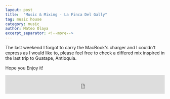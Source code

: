 ```yaml
---
layout: post
title:  "Music & Mixing - La Finca Del Gally"
tag: music house
category: music
author: Mateo Olaya
excerpt_separator: <!--more-->
---
```


The last weekend I forgot to carry the MacBook's charger and I couldn't express as I would like to, please feel free to check a differed mix inspired in the last trip to Guatape, Antioquia.

Hope you Enjoy it!
<!--more-->
<iframe width="100%" height="60" src="https://www.mixcloud.com/widget/iframe/?hide_cover=1&mini=1&feed=%2Fmolayab%2Fsep-23rd-2020-el-desquite-del-missing-cargador%2F" frameborder="0" ></iframe>